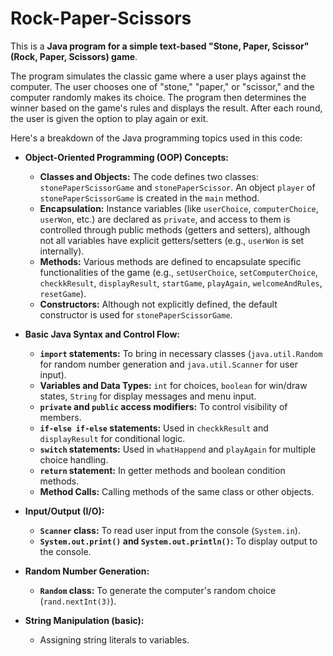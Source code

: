 # Rock-Paper-Scissors
This is a **Java program for a simple text-based "Stone, Paper, Scissor" (Rock, Paper, Scissors) game**.

The program simulates the classic game where a user plays against the computer. The user chooses one of "stone," "paper," or "scissor," and the computer randomly makes its choice. The program then determines the winner based on the game's rules and displays the result. After each round, the user is given the option to play again or exit.

Here's a breakdown of the Java programming topics used in this code:

* **Object-Oriented Programming (OOP) Concepts:**
    * **Classes and Objects:** The code defines two classes: `stonePaperScissorGame` and `stonePaperScissor`. An object `player` of `stonePaperScissorGame` is created in the `main` method.
    * **Encapsulation:** Instance variables (like `userChoice`, `computerChoice`, `userWon`, etc.) are declared as `private`, and access to them is controlled through public methods (getters and setters), although not all variables have explicit getters/setters (e.g., `userWon` is set internally).
    * **Methods:** Various methods are defined to encapsulate specific functionalities of the game (e.g., `setUserChoice`, `setComputerChoice`, `checkkResult`, `displayResult`, `startGame`, `playAgain`, `welcomeAndRules`, `resetGame`).
    * **Constructors:** Although not explicitly defined, the default constructor is used for `stonePaperScissorGame`.

* **Basic Java Syntax and Control Flow:**
    * **`import` statements:** To bring in necessary classes (`java.util.Random` for random number generation and `java.util.Scanner` for user input).
    * **Variables and Data Types:** `int` for choices, `boolean` for win/draw states, `String` for display messages and menu input.
    * **`private` and `public` access modifiers:** To control visibility of members.
    * **`if-else if-else` statements:** Used in `checkkResult` and `displayResult` for conditional logic.
    * **`switch` statements:** Used in `whatHappend` and `playAgain` for multiple choice handling.
    * **`return` statement:** In getter methods and boolean condition methods.
    * **Method Calls:** Calling methods of the same class or other objects.

* **Input/Output (I/O):**
    * **`Scanner` class:** To read user input from the console (`System.in`).
    * **`System.out.print()` and `System.out.println()`:** To display output to the console.

* **Random Number Generation:**
    * **`Random` class:** To generate the computer's random choice (`rand.nextInt(3)`).

* **String Manipulation (basic):**
    * Assigning string literals to variables.
